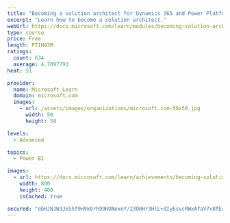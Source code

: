 ```yaml
---
title: "Becoming a solution architect for Dynamics 365 and Power Platform"
excerpt: "Learn how to become a solution architect."
webUrl: https://docs.microsoft.com/learn/modules/becoming-solution-architect/
type: course
price: Free
length: PT1H43M
ratings:
  count: 634
  average: 4.7097793
heat: 51

provider:
  name: Microsoft Learn
  domain: microsoft.com
  images:
    - url: /assets/images/organizations/microsoft.com-50x50.jpg
      width: 50
      height: 50

levels:
  - Advanced

topics:
  - Power BI

images:
  - url: https://docs.microsoft.com/learn/achievements/becoming-solution-architect-social.png
    width: 800
    height: 400
    isCached: true

secured: "obHJNJW3JeShf9H9k0rh99HUNexnY/23OHHr3HlL+dIy6svcRWxAfaV7x8fErl5vBbUvS1p1nxo24yY/JRCIeqicQYblmz+YEVMJi6DvkFum8dB+8/ElMjMuqtpHbw2ITCFqmf9Cz7arubLXZHl0vjpzjVEl2uksnxIY/yNUN4apa/1HLu5Y2uLLtMbXXQ+jZPdz+FK9/EG+6uphEv3tCXo4CzpzjYN9WcF/DGJ2MJ3iKzhQHxqauMD9uVD554Or/G0Mli8JbHnL5zMtzvTeSx/+ccKCHpRaw0Y+qcovyC0/2wTviNbAM0d++L6csXm//85XkMzxDKDs2f2sJzw01OGMBs0asYuAB0gQqTV692Rpnc6S5BrbHTqmKozZpT9a/i+QMn32MOeQDIA6+El4Hm1uHq97ixwluOwsSHw+il0=;P1tnyddFpebSfmHcpSpQDw=="
---
```



